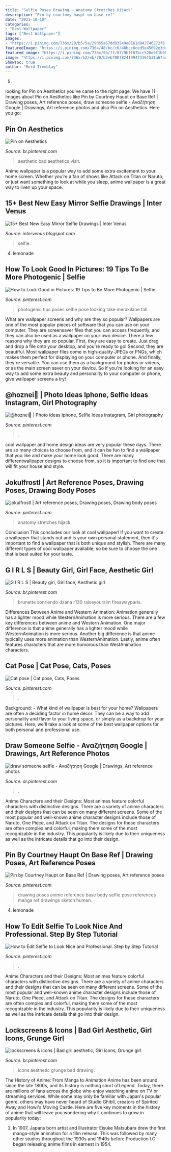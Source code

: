 ```yaml
---
title: "Selfie Poses Drawing ~ Anatomy Stretches Hijack"
description: "Pin by courtney haupt on base ref"
date: "2021-10-10"
categories:
- "Best Wallpaper"
tags: ["Best Wallpaper"]
images:
- "https://i.pinimg.com/736x/29/b5/5a/29b55a67dd93549e8161d842746272f8.jpg"
featuredImage: "https://i.pinimg.com/736x/48/bc/c6/48bcc6ced5e45692e3daf8c7e7c96d13--morning-stretches-hijack.jpg"
featured_image: "https://i.pinimg.com/736x/9b/ff/07/9bff07bcc520e9f1b96ef7511728d905.jpg"
image: "https://i.pinimg.com/736x/b2/eb/70/b2eb700f82419947316f531a67adde3f.jpg"
ShowToc: true
author: "Reid Tremblay"
---
```



5.

	

		
looking for Pin on Aesthetics you've came to the right page. We have 11 Images about Pin on Aesthetics like Pin by Courtney Haupt on Base Ref | Drawing poses, Art reference poses, draw someone selfie - Αναζήτηση Google | Drawings, Art reference photos and also Pin on Aesthetics. Here you go:
		
    
## Pin On Aesthetics

<img loading=lazy src="https://i.pinimg.com/736x/9b/ff/07/9bff07bcc520e9f1b96ef7511728d905.jpg" onerror="this.onerror=null;this.src='https://tse1.mm.bing.net/th?id=OIP.qRRTqBZC9huYpBjm0g7g2QHaIT&amp;pid=15.1';" alt="Pin on Aesthetics">

_Source: br.pinterest.com_

>aesthetic bad aesthetics visit. 

	

Anime wallpaper is a popular way to add some extra excitement to your home screen. Whether you’re a fan of shows like Attack on Titan or Naruto, or just want something to look at while you sleep, anime wallpaper is a great way to liven up your space.

    
## 15+ Best New Easy Mirror Selfie Drawings | Inter Venus

<img loading=lazy src="https://www.wikihow.com/images/thumb/6/67/Pose-for-a-Selfie-Step-9-Version-2.jpg/v4-460px-Pose-for-a-Selfie-Step-9-Version-2.jpg" onerror="this.onerror=null;this.src='https://tse3.mm.bing.net/th?id=OIP.yPg8pjQ-c3R8vjpcYk_QDQAAAA&amp;pid=15.1';" alt="15+ Best New Easy Mirror Selfie Drawings | Inter Venus">

_Source: intervenus.blogspot.com_

>selfie. 

	

4. lemonade 

    
## How To Look Good In Pictures: 19 Tips To Be More Photogenic | Selfie

<img loading=lazy src="https://i.pinimg.com/736x/69/62/fe/6962feac87b092f27e7d59a3164cd8b8.jpg" onerror="this.onerror=null;this.src='https://tse4.mm.bing.net/th?id=OIP.G8MZHUfl4smISQiYE8_xHgHaLH&amp;pid=15.1';" alt="How to Look Good in Pictures: 19 Tips to Be More Photogenic | Selfie">

_Source: pinterest.com_

>photogenic tips poses selfie pose looking take merakilane fall. 

	

What are wallpaper screens and why are they so popular?
Wallpapers are one of the most popular pieces of software that you can use on your computer. They are screensaver files that you can access frequently, and they can also be used as a wallpaper on your own device. There a few reasons why they are so popular. First, they are easy to create. Just drag and drop a file onto your desktop, and you're ready to go! Second, they are beautiful. Most wallpaper files come in high-quality JPEGs or PNGs, which makes them perfect for displaying on your computer or phone. And finally, they're versatile. You can use them as a background for photos or videos, or as the main screen saver on your device. So if you're looking for an easy way to add some extra beauty and personality to your computer or phone, give wallpaper screens a try!

    
## @hoznei🍃 | Photo Ideas Iphone, Selfie Ideas Instagram, Girl Photography

<img loading=lazy src="https://i.pinimg.com/736x/f2/bd/52/f2bd52cd4335b40471da643c29b638fc.jpg" onerror="this.onerror=null;this.src='https://tse3.mm.bing.net/th?id=OIP.7Pq9sUZzu9t5lbeBXkZrFgHaHa&amp;pid=15.1';" alt="@hoznei🍃 | Photo ideas iphone, Selfie ideas instagram, Girl photography">

_Source: pinterest.com_

>. 

	

cool wallpaper and home design ideas are very popular these days. There are so many choices to choose from, and it can be fun to find a wallpaper that you like and make your home look good. There are many differentwallpaper designs to choose from, so it is important to find one that will fit your house and style.

    
## Jokulfrostl | Art Reference Poses, Drawing Poses, Drawing Body Poses

<img loading=lazy src="https://i.pinimg.com/736x/48/bc/c6/48bcc6ced5e45692e3daf8c7e7c96d13--morning-stretches-hijack.jpg" onerror="this.onerror=null;this.src='https://tse3.mm.bing.net/th?id=OIP.PcMDzS31wAi-Ckhw5l-S7gAAAA&amp;pid=15.1';" alt="jokulfrostl | Art reference poses, Drawing poses, Drawing body poses">

_Source: pinterest.com_

>anatomy stretches hijack. 

	

Conclusion
This concludes our look at cool wallpaper! If you want to create a wallpaper that stands out and is your own personal statement, then it's important to find a wallpaper that is both unique and stylish. There are many different types of cool wallpaper available, so be sure to choose the one that is best suited for your taste.

    
## G I R L S | Beauty Girl, Girl Face, Aesthetic Girl

<img loading=lazy src="https://i.pinimg.com/736x/fc/eb/66/fceb6619eec696772d4613dd1d869cbb.jpg" onerror="this.onerror=null;this.src='https://tse4.mm.bing.net/th?id=OIP.ph3GE_dBKO3CcfxSRMEmNgHaJP&amp;pid=15.1';" alt="G I R L S | Beauty girl, Girl face, Aesthetic girl">

_Source: br.pinterest.com_

>brunette sonriendo dzana r130 raiseyouraim fireawayparis. 

	

Differences Between Anime and Western Animation: Animation generally has a lighter mood while WesternAnimation is more serious.
There are a few key differences between anime and Western Animation. One major difference is that anime generally has a lighter mood while WesternAnimation is more serious. Another big difference is that anime typically uses more animation than WesternAnimation. Lastly, anime often features characters that are more humorous than WestAnimation characters.

    
## Cat Pose | Cat Pose, Cats, Poses

<img loading=lazy src="https://i.pinimg.com/originals/de/1d/50/de1d50b56e6d2bb053a0724fd986928d.jpg" onerror="this.onerror=null;this.src='https://tse3.mm.bing.net/th?id=OIP.851_TySRHH7Q8JnarrCF5AHaE5&amp;pid=15.1';" alt="Cat pose | Cat pose, Cats, Poses">

_Source: pinterest.com_

>. 

	

Background: - What kind of wallpaper is best for your home?
Wallpapers are often a deciding factor in home décor. They can be a way to add personality and flavor to your living space, or simply as a backdrop for your pictures. Here, we'll take a look at some of the best wallpaper options for both personal and professional use.

    
## Draw Someone Selfie - Αναζήτηση Google | Drawings, Art Reference Photos

<img loading=lazy src="https://i.pinimg.com/originals/12/84/d1/1284d1384352d5239103275e57e83e1e.gif" onerror="this.onerror=null;this.src='https://tse4.mm.bing.net/th?id=OIP._VRP2iZuifhuPBNFFfUwyQHaHa&amp;pid=15.1';" alt="draw someone selfie - Αναζήτηση Google | Drawings, Art reference photos">

_Source: ar.pinterest.com_

>. 

	

Anime Characters and their Designs: Most animes feature colorful characters with distinctive designs.
There are a variety of anime characters and their designs that can be seen on many different screens. Some of the most popular and well-known anime character designs include those of Naruto, One Piece, and Attack on Titan. The designs for these characters are often complex and colorful, making them some of the most recognizable in the industry. This popularity is likely due to their uniqueness as well as the intricate details that go into their design.

    
## Pin By Courtney Haupt On Base Ref | Drawing Poses, Art Reference Poses

<img loading=lazy src="https://i.pinimg.com/736x/29/b5/5a/29b55a67dd93549e8161d842746272f8.jpg" onerror="this.onerror=null;this.src='https://tse4.mm.bing.net/th?id=OIP.-iwMNYLrTKirOTTLj-MCIAHaJ4&amp;pid=15.1';" alt="Pin by Courtney Haupt on Base Ref | Drawing poses, Art reference poses">

_Source: pinterest.com_

>drawing poses anime reference base body selfie pose references manga ref drawings sketch human. 

	

4. lemonade 

    
## How To Edit Selfie To Look Nice And Professional. Step By Step Tutorial

<img loading=lazy src="https://i.pinimg.com/474x/c3/6b/ce/c36bce3d57e85ed7ff403fa6aa9fe847.jpg" onerror="this.onerror=null;this.src='https://tse4.mm.bing.net/th?id=OIP.NihYAw_9NIjReai-OQfm4gAAAA&amp;pid=15.1';" alt="How to Edit Selfie to Look Nice and Professional. Step by Step Tutorial">

_Source: pinterest.com_

>. 

	

Anime Characters and their Designs: Most animes feature colorful characters with distinctive designs.
There are a variety of anime characters and their designs that can be seen on many different screens. Some of the most popular and well-known anime character designs include those of Naruto, One Piece, and Attack on Titan. The designs for these characters are often complex and colorful, making them some of the most recognizable in the industry. This popularity is likely due to their uniqueness as well as the intricate details that go into their design.

    
## Lockscreens &amp; Icons | Bad Girl Aesthetic, Girl Icons, Grunge Girl

<img loading=lazy src="https://i.pinimg.com/736x/b2/eb/70/b2eb700f82419947316f531a67adde3f.jpg" onerror="this.onerror=null;this.src='https://tse4.mm.bing.net/th?id=OIP.GLxTbH-KTr7BWkBqcERH3AHaHa&amp;pid=15.1';" alt="lockscreens &amp; icons | Bad girl aesthetic, Girl icons, Grunge girl">

_Source: br.pinterest.com_

>icons aesthetic grunge bad drawing. 

	

The History of Anime: From Manga to Animation
Anime has been around since the late 1800s, and its history is nothing short ofLegend. Today, there are millions of fans across the globe who enjoy watching anime on TV or streaming services. While some may only be familiar with Japan's popular genre, others may have never heard of Studio Ghibli, creators of Spirited Away and Howl's Moving Castle. Here are five key moments in the history of anime that will leave you wondering why it continues to grow in popularity today:
1) In 1907, Japans born artist and illustrator Eisuke Matsubara drew the first manga-style animation for a film release. This was followed by many other studios throughout the 1930s and 1940s before Production I.G began releasing anime films in earnest in 1954.

